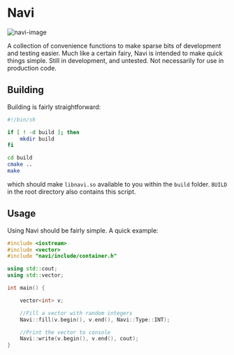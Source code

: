 # Navi
![navi-image](https://i.imgur.com/MweGQHK.png)

A collection of convenience functions to make sparse bits of development and testing easier. Much like a certain fairy, Navi is intended to make quick things simple. Still in development, and untested. Not necessarily for use in production code.

## Building

Building is fairly straightforward:
```bash
#!/bin/sh

if [ ! -d build ]; then
    mkdir build
fi

cd build
cmake ..
make
```
which should make `libnavi.so` available to you within the `build` folder. `BUILD` in the root directory also contains this script.

## Usage
Using Navi should be fairly simple. A quick example:
```cpp
#include <iostream>
#include <vector>
#include "navi/include/container.h"

using std::cout;
using std::vector;

int main() {

    vector<int> v;

    //Fill a vector with random integers
    Navi::fill(v.begin(), v.end(), Navi::Type::INT);

    //Print the vector to console
    Navi::write(v.begin(), v.end(), cout);
}

```
